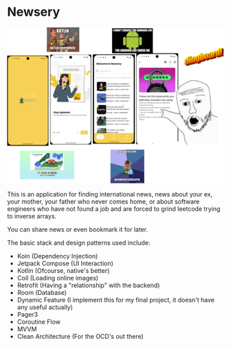 # Newsery


![Application](https://github.com/alexiyous/Newsery/blob/main/Images/for_revered_broski.png)

This is an application for finding international news, news about your ex, your mother, your father who never comes home, or about software engineers who have not found a job and are forced to grind leetcode trying to inverse arrays.

You can share news or even bookmark it for later.

The basic stack and design patterns used include:

- Koin (Dependency Injection)
- Jetpack Compose (UI Interaction)
- Kotlin (Ofcourse, native's better)
- Coil (Loading online images)
- Retrofit (Having a "relationship" with the backend)
- Room (Database)
- Dynamic Feature (I implement this for my final project, it doesn't have any useful actually)
- Pager3
- Coroutine Flow
- MVVM
- Clean Architecture (For the OCD's out there)
